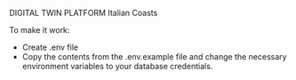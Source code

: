 DIGITAL TWIN PLATFORM 
Italian Coasts

To make it work:
- Create .env file
- Copy the contents from the .env.example file and change the necessary environment variables to your database credentials.